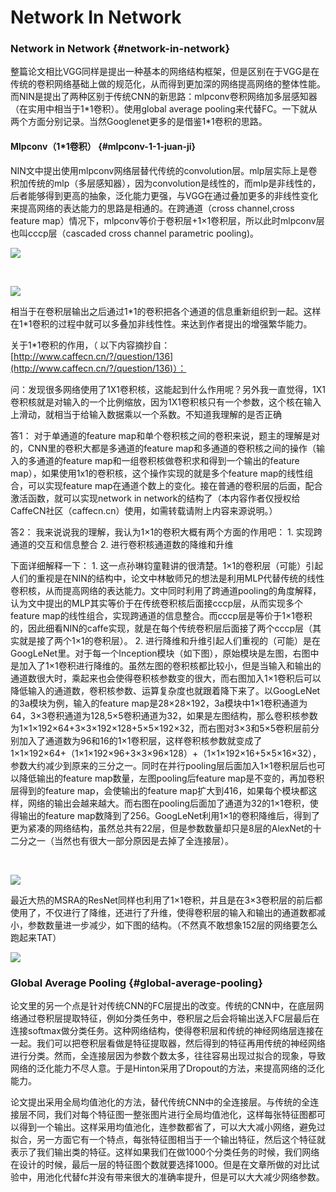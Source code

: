 # Network In Network

###  Network in Network {#network-in-network}

整篇论文相比VGG同样是提出一种基本的网络结构框架，但是区别在于VGG是在传统的卷积网络基础上做的规范化，从而得到更加深的网络提高网络的整体性能。而NIN是提出了两种区别于传统CNN的新思路：mlpconv卷积网络加多层感知器（在实用中相当于1\*1卷积）。使用global average pooling来代替FC。一下就从两个方面分别记录。当然Googlenet更多的是借鉴1\*1卷积的思路。

#### Mlpconv（1\*1卷积） {#mlpconv-1-1-juan-ji}

 NIN文中提出使用mlpconv网络层替代传统的convolution层。mlp层实际上是卷积加传统的mlp（多层感知器），因为convolution是线性的，而mlp是非线性的，后者能够得到更高的抽象，泛化能力更强，与VGG在通过叠加更多的非线性变化来提高网络的表达能力的思路是相通的。在跨通道（cross channel,cross feature map）情况下，mlpconv等价于卷积层+1×1卷积层，所以此时mlpconv层也叫cccp层（cascaded cross channel parametric pooling\)。​

![](https://blobscdn.gitbook.com/v0/b/gitbook-28427.appspot.com/o/assets%2F-LCcEWwQDiEvpwesw4Gk%2F-LFLq0njhDAtcJPqOmgI%2F-LFLuDCMT5kai2Fy2-Xj%2Fimage.png?alt=media&token=582be8d7-8657-4078-a14a-979fb5287400)



​​

![](https://blobscdn.gitbook.com/v0/b/gitbook-28427.appspot.com/o/assets%2F-LCcEWwQDiEvpwesw4Gk%2F-LFLq0njhDAtcJPqOmgI%2F-LFLv1gQ1XbO3a-SXEfJ%2Fimage.png?alt=media&token=7d0156a5-75f8-4987-8b23-ca00baa8f3c5)

相当于在卷积层输出之后通过1\*1的卷积把各个通道的信息重新组织到一起。这样在1\*1卷积的过程中就可以多叠加非线性性。来达到作者提出的增强繁华能力。

关于1\*1卷积的作用，（ 以下内容摘抄自：[http://www.caffecn.cn/?/question/136](http://www.caffecn.cn/?/question/136)）：

问：发现很多网络使用了1X1卷积核，这能起到什么作用呢？另外我一直觉得，1X1卷积核就是对输入的一个比例缩放，因为1X1卷积核只有一个参数，这个核在输入上滑动，就相当于给输入数据乘以一个系数。不知道我理解的是否正确

答1： 对于单通道的feature map和单个卷积核之间的卷积来说，题主的理解是对的，CNN里的卷积大都是多通道的feature map和多通道的卷积核之间的操作（输入的多通道的feature map和一组卷积核做卷积求和得到一个输出的feature map），如果使用1x1的卷积核，这个操作实现的就是多个feature map的线性组合，可以实现feature map在通道个数上的变化。接在普通的卷积层的后面，配合激活函数，就可以实现network in network的结构了（本内容作者仅授权给CaffeCN社区（caffecn.cn）使用，如需转载请附上内容来源说明。）

答2： 我来说说我的理解，我认为1×1的卷积大概有两个方面的作用吧： 1. 实现跨通道的交互和信息整合 2. 进行卷积核通道数的降维和升维

下面详细解释一下： 1. 这一点孙琳钧童鞋讲的很清楚。1×1的卷积层（可能）引起人们的重视是在NIN的结构中，论文中林敏师兄的想法是利用MLP代替传统的线性卷积核，从而提高网络的表达能力。文中同时利用了跨通道pooling的角度解释，认为文中提出的MLP其实等价于在传统卷积核后面接cccp层，从而实现多个feature map的线性组合，实现跨通道的信息整合。而cccp层是等价于1×1卷积的，因此细看NIN的caffe实现，就是在每个传统卷积层后面接了两个cccp层（其实就是接了两个1×1的卷积层）。 2. 进行降维和升维引起人们重视的（可能）是在GoogLeNet里。对于每一个Inception模块（如下图），原始模块是左图，右图中是加入了1×1卷积进行降维的。虽然左图的卷积核都比较小，但是当输入和输出的通道数很大时，乘起来也会使得卷积核参数变的很大，而右图加入1×1卷积后可以降低输入的通道数，卷积核参数、运算复杂度也就跟着降下来了。以GoogLeNet的3a模块为例，输入的feature map是28×28×192，3a模块中1×1卷积通道为64，3×3卷积通道为128,5×5卷积通道为32，如果是左图结构，那么卷积核参数为1×1×192×64+3×3×192×128+5×5×192×32，而右图对3×3和5×5卷积层前分别加入了通道数为96和16的1×1卷积层，这样卷积核参数就变成了1×1×192×64+（1×1×192×96+3×3×96×128）+（1×1×192×16+5×5×16×32），参数大约减少到原来的三分之一。同时在并行pooling层后面加入1×1卷积层后也可以降低输出的feature map数量，左图pooling后feature map是不变的，再加卷积层得到的feature map，会使输出的feature map扩大到416，如果每个模块都这样，网络的输出会越来越大。而右图在pooling后面加了通道为32的1×1卷积，使得输出的feature map数降到了256。GoogLeNet利用1×1的卷积降维后，得到了更为紧凑的网络结构，虽然总共有22层，但是参数数量却只是8层的AlexNet的十二分之一（当然也有很大一部分原因是去掉了全连接层）。

​

![](https://blobscdn.gitbook.com/v0/b/gitbook-28427.appspot.com/o/assets%2F-LCcEWwQDiEvpwesw4Gk%2F-LFLvI-wBYP75oYirTuQ%2F-LFLzGwFnWg6osc4_OpH%2Fimage.png?alt=media&token=9d95dc44-2d2b-4907-b304-640f56c6261a)

 最近大热的MSRA的ResNet同样也利用了1×1卷积，并且是在3×3卷积层的前后都使用了，不仅进行了降维，还进行了升维，使得卷积层的输入和输出的通道数都减小，参数数量进一步减少，如下图的结构。（不然真不敢想象152层的网络要怎么跑起来TAT）​

![](https://blobscdn.gitbook.com/v0/b/gitbook-28427.appspot.com/o/assets%2F-LCcEWwQDiEvpwesw4Gk%2F-LFLvI-wBYP75oYirTuQ%2F-LFLzNQHsdJJxfD7JFt9%2Fimage.png?alt=media&token=4a0fd6e4-eb74-4769-9dec-272882187e0e)

### **Global Average Pooling** {#global-average-pooling}

论文里的另一个点是针对传统CNN的FC层提出的改变。传统的CNN中，在底层网络通过卷积层提取特征，例如分类任务中，卷积层之后会将输出送入FC层最后在连接softmax做分类任务。这种网络结构，使得卷积层和传统的神经网络层连接在一起。我们可以把卷积层看做是特征提取器，然后得到的特征再用传统的神经网络进行分类。然而，全连接层因为参数个数太多，往往容易出现过拟合的现象，导致网络的泛化能力不尽人意。于是Hinton采用了Dropout的方法，来提高网络的泛化能力。

论文提出采用全局均值池化的方法，替代传统CNN中的全连接层。与传统的全连接层不同，我们对每个特征图一整张图片进行全局均值池化，这样每张特征图都可以得到一个输出。这样采用均值池化，连参数都省了，可以大大减小网络，避免过拟合，另一方面它有一个特点，每张特征图相当于一个输出特征，然后这个特征就表示了我们输出类的特征。这样如果我们在做1000个分类任务的时候，我们网络在设计的时候，最后一层的特征图个数就要选择1000。但是在文章所做的对比试验中，用池化代替fc并没有带来很大的准确率提升，但是可以大大减少网络参数。

